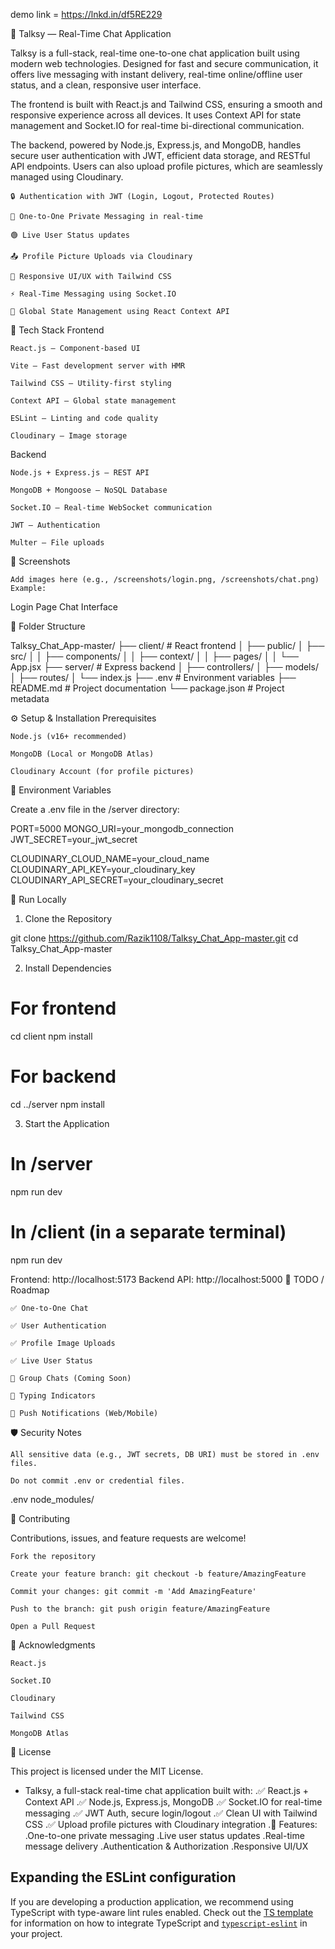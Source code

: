 demo link = https://lnkd.in/df5RE229

💬 Talksy — Real-Time Chat Application

Talksy is a full-stack, real-time one-to-one chat application built using modern web technologies. Designed for fast and secure communication, it offers live messaging with instant delivery, real-time online/offline user status, and a clean, responsive user interface.

The frontend is built with React.js and Tailwind CSS, ensuring a smooth and responsive experience across all devices. It uses Context API for state management and Socket.IO for real-time bi-directional communication.

The backend, powered by Node.js, Express.js, and MongoDB, handles secure user authentication with JWT, efficient data storage, and RESTful API endpoints. Users can also upload profile pictures, which are seamlessly managed using Cloudinary.

    🔒 Authentication with JWT (Login, Logout, Protected Routes)

    💬 One-to-One Private Messaging in real-time

    🟢 Live User Status updates

    📤 Profile Picture Uploads via Cloudinary

    📱 Responsive UI/UX with Tailwind CSS

    ⚡ Real-Time Messaging using Socket.IO

    🧠 Global State Management using React Context API

🧱 Tech Stack
Frontend

    React.js — Component-based UI

    Vite — Fast development server with HMR

    Tailwind CSS — Utility-first styling

    Context API — Global state management

    ESLint — Linting and code quality

    Cloudinary — Image storage

Backend

    Node.js + Express.js — REST API

    MongoDB + Mongoose — NoSQL Database

    Socket.IO — Real-time WebSocket communication

    JWT — Authentication

    Multer — File uploads

📸 Screenshots

    Add images here (e.g., /screenshots/login.png, /screenshots/chat.png)
    Example:

Login Page	Chat Interface
	
📂 Folder Structure

Talksy_Chat_App-master/
├── client/                 # React frontend
│   ├── public/
│   ├── src/
│   │   ├── components/
│   │   ├── context/
│   │   ├── pages/
│   │   └── App.jsx
├── server/                 # Express backend
│   ├── controllers/
│   ├── models/
│   ├── routes/
│   └── index.js
├── .env                    # Environment variables
├── README.md               # Project documentation
└── package.json            # Project metadata

⚙️ Setup & Installation
Prerequisites

    Node.js (v16+ recommended)

    MongoDB (Local or MongoDB Atlas)

    Cloudinary Account (for profile pictures)

🔑 Environment Variables

Create a .env file in the /server directory:

PORT=5000
MONGO_URI=your_mongodb_connection
JWT_SECRET=your_jwt_secret

CLOUDINARY_CLOUD_NAME=your_cloud_name
CLOUDINARY_API_KEY=your_cloudinary_key
CLOUDINARY_API_SECRET=your_cloudinary_secret

🚀 Run Locally
1. Clone the Repository

git clone https://github.com/Razik1108/Talksy_Chat_App-master.git
cd Talksy_Chat_App-master

2. Install Dependencies

# For frontend
cd client
npm install

# For backend
cd ../server
npm install

3. Start the Application

# In /server
npm run dev

# In /client (in a separate terminal)
npm run dev

Frontend: http://localhost:5173
Backend API: http://localhost:5000
📌 TODO / Roadmap

    ✅ One-to-One Chat

    ✅ User Authentication

    ✅ Profile Image Uploads

    ✅ Live User Status

    🔄 Group Chats (Coming Soon)

    🔄 Typing Indicators

    🔄 Push Notifications (Web/Mobile)

🛡️ Security Notes

    All sensitive data (e.g., JWT secrets, DB URI) must be stored in .env files.

    Do not commit .env or credential files.

.env
node_modules/

🤝 Contributing

Contributions, issues, and feature requests are welcome!

    Fork the repository

    Create your feature branch: git checkout -b feature/AmazingFeature

    Commit your changes: git commit -m 'Add AmazingFeature'

    Push to the branch: git push origin feature/AmazingFeature

    Open a Pull Request

🙏 Acknowledgments

    React.js

    Socket.IO

    Cloudinary

    Tailwind CSS

    MongoDB Atlas

📃 License

This project is licensed under the MIT License.

- Talksy, a full-stack real-time chat application built with:
 .✅ React.js + Context API
 .✅ Node.js, Express.js, MongoDB
 .✅ Socket.IO for real-time messaging
 .✅ JWT Auth, secure login/logout
 .✅ Clean UI with Tailwind CSS
 .✅ Upload profile pictures with Cloudinary integration
.🔧 Features:
.One-to-one private messaging
.Live user status updates
.Real-time message delivery
.Authentication & Authorization
.Responsive UI/UX


## Expanding the ESLint configuration

If you are developing a production application, we recommend using TypeScript with type-aware lint rules enabled. Check out the [TS template](https://github.com/vitejs/vite/tree/main/packages/create-vite/template-react-ts) for information on how to integrate TypeScript and [`typescript-eslint`](https://typescript-eslint.io) in your project.


